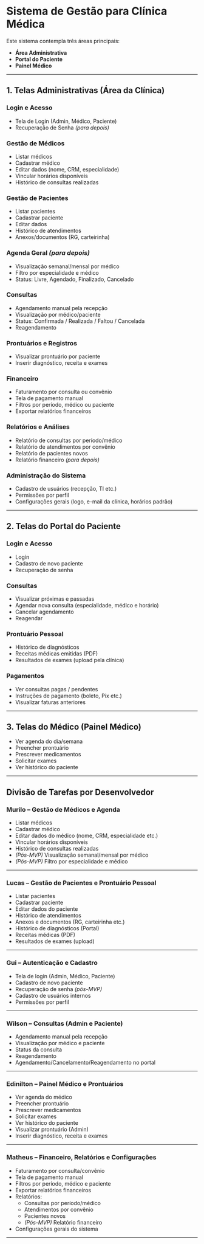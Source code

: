 # Sistema de Gestão para Clínica Médica

Este sistema contempla três áreas principais:

- **Área Administrativa**
- **Portal do Paciente**
- **Painel Médico**

---

## 1. Telas Administrativas (Área da Clínica)

### Login e Acesso
- Tela de Login (Admin, Médico, Paciente)
- Recuperação de Senha *(para depois)*

### Gestão de Médicos
- Listar médicos
- Cadastrar médico
- Editar dados (nome, CRM, especialidade)
- Vincular horários disponíveis
- Histórico de consultas realizadas

### Gestão de Pacientes
- Listar pacientes
- Cadastrar paciente
- Editar dados
- Histórico de atendimentos
- Anexos/documentos (RG, carteirinha)

### Agenda Geral *(para depois)*
- Visualização semanal/mensal por médico
- Filtro por especialidade e médico
- Status: Livre, Agendado, Finalizado, Cancelado

### Consultas
- Agendamento manual pela recepção
- Visualização por médico/paciente
- Status: Confirmada / Realizada / Faltou / Cancelada
- Reagendamento

### Prontuários e Registros
- Visualizar prontuário por paciente
- Inserir diagnóstico, receita e exames

### Financeiro
- Faturamento por consulta ou convênio
- Tela de pagamento manual
- Filtros por período, médico ou paciente
- Exportar relatórios financeiros

### Relatórios e Análises
- Relatório de consultas por período/médico
- Relatório de atendimentos por convênio
- Relatório de pacientes novos
- Relatório financeiro *(para depois)*

### Administração do Sistema
- Cadastro de usuários (recepção, TI etc.)
- Permissões por perfil
- Configurações gerais (logo, e-mail da clínica, horários padrão)

---

## 2. Telas do Portal do Paciente

### Login e Acesso
- Login
- Cadastro de novo paciente
- Recuperação de senha

### Consultas
- Visualizar próximas e passadas
- Agendar nova consulta (especialidade, médico e horário)
- Cancelar agendamento
- Reagendar

### Prontuário Pessoal
- Histórico de diagnósticos
- Receitas médicas emitidas (PDF)
- Resultados de exames (upload pela clínica)

### Pagamentos
- Ver consultas pagas / pendentes
- Instruções de pagamento (boleto, Pix etc.)
- Visualizar faturas anteriores

---

## 3. Telas do Médico (Painel Médico)

- Ver agenda do dia/semana
- Preencher prontuário
- Prescrever medicamentos
- Solicitar exames
- Ver histórico do paciente

---

## Divisão de Tarefas por Desenvolvedor

### Murilo – Gestão de Médicos e Agenda
- Listar médicos  
- Cadastrar médico  
- Editar dados do médico (nome, CRM, especialidade etc.)  
- Vincular horários disponíveis  
- Histórico de consultas realizadas  
- *(Pós-MVP)* Visualização semanal/mensal por médico  
- *(Pós-MVP)* Filtro por especialidade e médico  

---

### Lucas – Gestão de Pacientes e Prontuário Pessoal
- Listar pacientes  
- Cadastrar paciente  
- Editar dados do paciente  
- Histórico de atendimentos  
- Anexos e documentos (RG, carteirinha etc.)  
- Histórico de diagnósticos (Portal)  
- Receitas médicas (PDF)  
- Resultados de exames (upload)

---

### Gui – Autenticação e Cadastro
- Tela de login (Admin, Médico, Paciente)  
- Cadastro de novo paciente  
- Recuperação de senha *(pós-MVP)*  
- Cadastro de usuários internos  
- Permissões por perfil  

---

### Wilson – Consultas (Admin e Paciente)
- Agendamento manual pela recepção  
- Visualização por médico e paciente  
- Status da consulta  
- Reagendamento  
- Agendamento/Cancelamento/Reagendamento no portal  

---

### Edinilton – Painel Médico e Prontuários
- Ver agenda do médico  
- Preencher prontuário  
- Prescrever medicamentos  
- Solicitar exames  
- Ver histórico do paciente  
- Visualizar prontuário (Admin)  
- Inserir diagnóstico, receita e exames  

---

### Matheus – Financeiro, Relatórios e Configurações
- Faturamento por consulta/convênio  
- Tela de pagamento manual  
- Filtros por período, médico e paciente  
- Exportar relatórios financeiros  
- Relatórios:
  - Consultas por período/médico  
  - Atendimentos por convênio  
  - Pacientes novos  
  - *(Pós-MVP)* Relatório financeiro  
- Configurações gerais do sistema  

---
